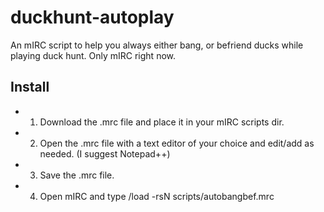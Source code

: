 # duckhunt-autoplay
An mIRC script to help you always either bang, or befriend ducks while playing duck hunt. Only mIRC right now. 

## Install

* 1. Download the .mrc file and place it in your mIRC scripts dir.

* 2. Open the .mrc file with a text editor of your choice and edit/add as needed. (I suggest Notepad++)

* 3. Save the .mrc file.

* 4. Open mIRC and type /load -rsN scripts/autobangbef.mrc
